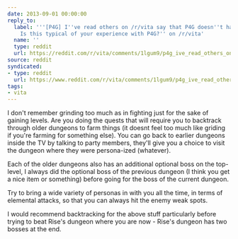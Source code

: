```yaml
---
date: 2013-09-01 00:00:00
reply_to:
  label: '''[P4G] I''ve read others on /r/vita say that P4G doesn''t have much grinding.
    Is this typical of your experience with P4G?'' on /r/vita'
  name: ''
  type: reddit
  url: https://reddit.com/r/vita/comments/1lgum9/p4g_ive_read_others_on_rvita_say_that_p4g_doesnt/
source: reddit
syndicated:
- type: reddit
  url: https://www.reddit.com/r/vita/comments/1lgum9/p4g_ive_read_others_on_rvita_say_that_p4g_doesnt/cbz5p59/
tags:
- vita
---
```


I don't remember grinding too much as in fighting just for the sake of gaining levels. Are you doing the quests that will require you to backtrack through older dungeons to farm things (it doesnt feel too much like griding if you're farming for something else). You can go back to earlier dungeons inside the TV by talking to party members, they'll give you a choice to visit the dungeon where they were persona-ized (whatever).

Each of the older dungeons also has an additional optional boss on the top-level, I always did the optional boss of the previous dungeon (I think you get a nice item or something) before going for the boss of the current dungeon.

Try to bring a wide variety of personas in with you all the time, in terms of elemental attacks, so that you can always hit the enemy weak spots. 

I would recommend backtracking for the above stuff particularly before  trying to beat Rise's dungeon where you are now - Rise's dungeon has two bosses at the end.